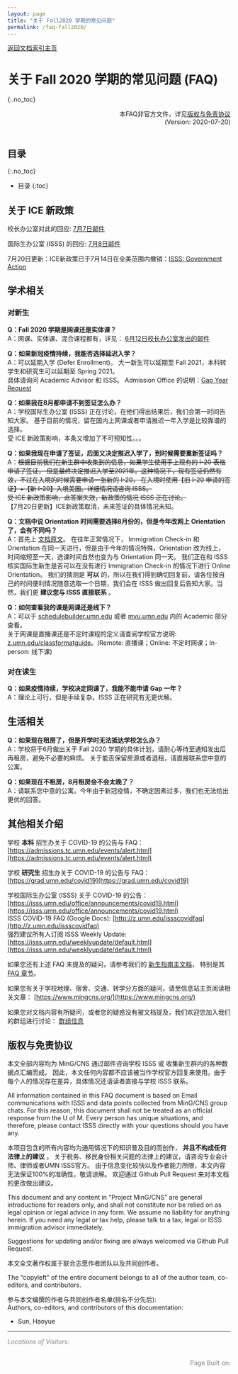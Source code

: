 ```yaml
---
layout: page
title: "关于 Fall2020 学期的常见问题"
permalink: /faq-fall2020/
---
```


<!-- Global site tag (gtag.js) - Google Analytics -->
<script async src="https://www.googletagmanager.com/gtag/js?id=G-4DT3EE5Z3Q"></script>
<script>
  window.dataLayer = window.dataLayer || [];
  function gtag(){dataLayer.push(arguments);}
  gtag('js', new Date());

  gtag('config', 'G-4DT3EE5Z3Q');
</script>

<div>
<a href="http://www.mingcns.org">返回文档索引主页</a>
</div>

# 关于 Fall 2020 学期的常见问题 (FAQ)
{:.no_toc}

<div align="right">
本FAQ非官方文件，详见<a href="#版权与免责协议">版权与免责协议</a><br>
(Version: 2020-07-20)
</div><br>

## 目录
{:.no_toc}

* 目录
{:toc}


## 关于 ICE 新政策
校长办公室对此的回应: [7月7日邮件](http://view.ecommunications2.umn.edu/?qs=2d02f6490abd4e1a26281bd3c6ca02a80e2b90c89f290dc3806645374b7871d90331e466700e09a2b480f551ac99b6fd767d898877c474263805b11a356ef132ee8e6974a2f6b4fbf1f4d5c69a49a155)

国际生办公室 (ISSS) 的回应: [7月8日邮件](http://view.ecommunications2.umn.edu/?qs=ad62cf92e2fd8753d787b102385b7cbb17f137bf76efc7bb520898500643fa778b75e53a7aee34f646b484cf2f53e43ca3486973235286c56e940a2f9a7f615dcaa5ba186e1aa7a1354e14b102e8c280)

7月20日更新：ICE新政策已于7月14日在全美范围内撤销：[ISSS: Government Action](https://isss.umn.edu/office/announcements/government-action.html)

## 学术相关

### 对新生

**Q：Fall 2020 学期是网课还是实体课？**  
A：网课、实体课、混合课程都有，详见：
[6月12日校长办公室发出的邮件](http://view.ecommunications2.umn.edu/?qs=ac43d5a60f5442d6164b30ed2aa717776d93846f657c26c3c1c117d997f640198a4417e1b48cea160db386d0f00168cdb2f2d248d5db7814c4f6ad8b02643079f8e0d693a58812ed8aa388c3ebae95aa)

**Q：如果新冠疫情持续，我能否选择延迟入学？**  
A：可以延期入学 (Defer Enrollment)。
大一新生可以延期至 Fall 2021，本科转学生和研究生可以延期至 Spring 2021。  
具体请询问 Academic Advisor 和 ISSS。
Admission Office 的说明：[Gap Year Request](https://admissions.tc.umn.edu/apply/gap_year.html)

**Q：如果我在8月都申请不到签证怎么办？**  
A：学校国际生办公室 (ISSS) 正在讨论，在他们得出结果后，我们会第一时间告知大家。
基于目前的情况，留在国内上网课或者申请推迟一年入学是比较靠谱的选择。  
受 ICE 新政策影响，本条又增加了不可预知性。。。

**Q：如果我现在申请了签证，后面又决定推迟入学了，到时候需要重新签证吗？**  
A：~~根据目前我们在新生群中收集到的信息，如果学生使用手上现有的 I-20 表格申请了签证，
但是最终决定推迟入学至2021年。这种情况下，现有签证仍然有效，不过在入境的时候需要申请一张新的 I-20，
在入境时使用【旧 I-20 申请的签证】+【新 I-20】入境美国。详细情况请咨询 ISSS。  
受 ICE 新政策影响，此答案失效，新政策的情况 ISSS 正在讨论。~~   
【7月20日更新】ICE新政策取消，未来签证的具体情况未知。

**Q：文档中说 Orientation 时间需要选择8月份的，但是今年改网上 Orientation 了，会有不同吗？**  
A：首先上 [文档原文](https://www.mingcns.org/guidebook/#checklist)。 在往年正常情况下，
Immigration Check-in 和 Orientation 在同一天进行，但是由于今年的情况特殊，Orientation 改为线上，
时间缩短至一天，选课时间自然也变为与 Orientation 同一天。
我们正在和 ISSS 核实国际生新生是否可以在没有进行 Immigration Check-in 的情况下进行 Online Orientation。
我们的猜测是 **可以** 的，所以在我们得到确切回复前，请各位按自己的时间便利情况随意选取一个日期，我们会在 ISSS
做出回复后告知大家。当然，我们更 **建议您与 ISSS 直接联系** 。

**Q：如何查看我的课是网课还是线下？**  
A：可以于 [schedulebuilder.umn.edu](https://schedulebuilder.umn.edu) 或者 [myu.umn.edu](https://myu.umn.edu) 内的 Academic 部分查看。  
关于网课是直播课还是不定时课程的定义请查阅学校官方说明: [z.umn.edu/classformatguide](https://z.umn.edu/classformatguide)。(Remote: 直播课；Online: 不定时网课；In-person: 线下课)

### 对在读生

**Q：如果疫情持续，学校决定网课了，我能不能申请 Gap 一年？**  
A：理论上可行，但是手续复杂。ISSS 正在研究有无更优解。


## 生活相关

**Q：如果现在租房了，但是开学时无法抵达学校怎么办？**  
A：学校将于6月做出关于 Fall 2020 学期的具体计划，请耐心等待至通知发出后再租房，避免不必要的麻烦。
关于能否保留房源或者退租，请直接联系您中意的公寓。

**Q：如果现在不租房，8月租房会不会太晚了？**  
A：请联系您中意的公寓。今年由于新冠疫情，不确定因素过多，我们也无法给出更优的回答。


## 其他相关介绍
学校 **本科** 招生办关于 COVID-19 的公告与 FAQ：[https://admissions.tc.umn.edu/events/alert.html](https://admissions.tc.umn.edu/events/alert.html)  

学校 **研究生** 招生办关于 COVID-19 的公告与 FAQ：[https://grad.umn.edu/covid19](https://grad.umn.edu/covid19)

学校国际生办公室 (ISSS) 关于 COVID-19 的公告：[https://isss.umn.edu/office/announcements/covid19.html](https://isss.umn.edu/office/announcements/covid19.html)  
ISSS COVID-19 FAQ (Google Docs): [http://z.umn.edu/issscovidfaq](http://z.umn.edu/issscovidfaq)  
强烈建议所有人订阅 ISSS Weekly Update: [https://isss.umn.edu/weeklyupdate/default.html](https://isss.umn.edu/weeklyupdate/default.html)

如果您还有上述 FAQ 未提及的疑问，请参考我们的 [新生指南主文档](https://www.mingcns.org/guidebook/)，
特别是其 [FAQ 章节](https://www.mingcns.org/guidebook/#%E5%B8%B8%E8%A7%81%E9%97%AE%E9%A2%98faq)。

如果您有关于学校地理、宿舍、交通、转学分方面的疑问，请至信息站主页阅读相关文章：
[https://www.mingcns.org/](https://www.mingcns.org/)

如果您对文档内容有所疑问，或者您的疑惑没有被文档提及，我们欢迎您加入我们的群组进行讨论：
[群组信息](https://www.mingcns.org/guidebook/#%E6%98%8E%E5%A4%A7%E6%96%B0%E7%94%9F%E4%BA%A4%E6%B5%81%E4%BA%92%E5%8A%A9%E7%BE%A4-mingcns)

## 版权与免责协议
本文全部内容均为 MinG/CNS 通过邮件咨询学校 ISSS 或 收集新生群内的各种数据点汇编而成。
因此，本文任何内容都不应该被当作学校官方回复来使用。由于每个人的情况存在差异，具体情况还请读者直接与学校 ISSS 联系。

All information contained in this FAQ document is based on Email communications with ISSS
and data points collected from MinG/CNS group chats. For this reason, this document shall
not be treated as an official response from the U of M. Every person has unique situations,
and therefore, please contact ISSS directly with your questions should you have any.

本项目包含的所有内容均为通用情况下的知识普及目的而创作， **并且不构成任何法律上的建议** 。
关于税务、移民身份相关问题的法律上的建议，请咨询专业会计师、律师或者UMN ISSS官方。
由于信息变化较快以及作者能力所限，本文内容无法保证100%的准确性，敬请谅解。
欢迎通过 Github Pull Request 来对本文档的更改做出建议。

This document and any content in “Project MinG/CNS” are general introductions for readers only,
and shall not constitute nor be relied on as legal opinion or legal advice in any form.
We assume no liability for anything herein.
If you need any legal or tax help, please talk to a tax, legal or ISSS immigration advisor immediately.

Suggestions for updating and/or fixing are always welcomed via Github Pull Request.

本文全文著作权属于联合志愿作者团队以及共同创作者。

The “copyleft” of the entire document belongs to all of the author team, co-editors, and contributors.  

参与本文编撰的作者与共同创作者名单(排名不分先后):  
Authors, co-editors, and contributors of this documentation:

* Sun, Haoyue

---
_<font color="grey">Locations of Visitors: </font>_
<div style="width: 50%; ">
<script type='text/javascript' id='clustrmaps' src='//cdn.clustrmaps.com/map_v2.js?cl=ffffff&w=a&t=tt&d=6dgA5xsRget7ciqINHnS-LTZ2Bt67OdMGfiecR3Qa-8&cmo=ff7a00&cmn=ff0000&ct=ffffff&co=2d78ad'></script>
</div><br>

<div align="right" style="color: grey">
Page Built on:
<i><script type="text/javascript"> document.write(document.lastModified); </script></i>
</div>
